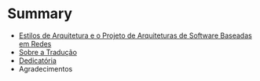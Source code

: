 # Summary

* [Estilos de Arquitetura e o Projeto de Arquiteturas de Software Baseadas em Redes](README.md)
* [Sobre a Tradução](Tradução.md)
* [Dedicatória](Dedicatória.md)
* Agradecimentos

